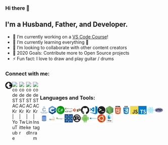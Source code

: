 ### Hi there 👋

## I'm a Husband, Father, and Developer.

- 🔭 I’m currently working on a [VS Code Course][website]!
- 🌱 I’m currently learning everything 🤣
- 👯 I’m looking to collaborate with other content creators
- 🥅 2020 Goals: Contribute more to Open Source projects
- ⚡ Fun fact: I love to draw and play guitar / drums

<!--
**rise-worlds/rise-worlds** is a ✨ _special_ ✨ repository because its `README.md` (this file) appears on your GitHub profile.

Here are some ideas to get you started:

- 🔭 I’m currently working on ...
- 🌱 I’m currently learning ...
- 👯 I’m looking to collaborate on ...
- 🤔 I’m looking for help with ...
- 💬 Ask me about ...
- 📫 How to reach me: ...
- 😄 Pronouns: ...
- ⚡ Fun fact: ...
-->

### Connect with me:

[<img align="left" alt="codeSTACKr.com" width="22px" src="https://raw.githubusercontent.com/iconic/open-iconic/master/svg/globe.svg" />][website]
[<img align="left" alt="codeSTACKr | YouTube" width="22px" src="https://cdn.jsdelivr.net/npm/simple-icons@v3/icons/youtube.svg" />][youtube]
[<img align="left" alt="codeSTACKr | Twitter" width="22px" src="https://cdn.jsdelivr.net/npm/simple-icons@v3/icons/twitter.svg" />][twitter]
[<img align="left" alt="codeSTACKr | LinkedIn" width="22px" src="https://cdn.jsdelivr.net/npm/simple-icons@v3/icons/linkedin.svg" />][linkedin]
[<img align="left" alt="codeSTACKr | Instagram" width="22px" src="https://cdn.jsdelivr.net/npm/simple-icons@v3/icons/instagram.svg" />][instagram]

<br />

### Languages and Tools:

[<img align="left" alt="C" width="26px" src="https://raw.githubusercontent.com/github/explore/master/topics/c/c.png" />][website]
[<img align="left" alt="C++" width="26px" src="https://raw.githubusercontent.com/github/explore/master/topics/cpp/cpp.png" />][website]
[<img align="left" alt="C#" width="26px" src="https://raw.githubusercontent.com/github/explore/master/topics/csharp/csharp.png" />][website]
[<img align="left" alt="Asp.Net" width="26px" src="https://raw.githubusercontent.com/github/explore/master/topics/aspnet/aspnet.png" />][website]
[<img align="left" alt="Git" width="26px" src="https://raw.githubusercontent.com/github/explore/master/topics/git/git.png" />][website]
[<img align="left" alt="GitHub" width="26px" src="https://raw.githubusercontent.com/github/explore/master/topics/github/github.png" />][website]
[<img align="left" alt="Visual Studio Code" width="26px" src="https://raw.githubusercontent.com/github/explore/master/topics/visual-studio-code/visual-studio-code.png" />][website]
[<img align="left" alt="Terminal" width="26px" src="https://raw.githubusercontent.com/github/explore/master/topics/terminal/terminal.png" />][website]
[<img align="left" alt="Node.js" width="26px" src="https://raw.githubusercontent.com/github/explore/master/topics/nodejs/nodejs.png" />][website]
[<img align="left" alt="HTML5" width="26px" src="https://raw.githubusercontent.com/github/explore/master/topics/html/html.png" />][website]
[<img align="left" alt="CSS3" width="26px" src="https://raw.githubusercontent.com/github/explore/master/topics/css/css.png" />][website]
[<img align="left" alt="JavaScript" width="26px" src="https://raw.githubusercontent.com/github/explore/master/topics/javascript/javascript.png" />][website]
[<img align="left" alt="typescript" width="26px" src="https://raw.githubusercontent.com/github/explore/master/topics/typescript/typescript.png" />][website]
[<img align="left" alt="React" width="26px" src="https://raw.githubusercontent.com/github/explore/master/topics/react/react.png" />][website]
[<img align="left" alt="PHP" width="26px" src="https://raw.githubusercontent.com/github/explore/master/topics/php/php.png" />][website]
[<img align="left" alt="SQL" width="26px" src="https://raw.githubusercontent.com/github/explore/master/topics/sql/sql.png" />][website]
[<img align="left" alt="MySQL" width="26px" src="https://raw.githubusercontent.com/github/explore/master/topics/mysql/mysql.png" />][website]
[<img align="left" alt="MongoDB" width="26px" src="https://raw.githubusercontent.com/github/explore/master/topics/mongodb/mongodb.png" />][website]
[<img align="left" alt="blockchain" width="26px" src="https://raw.githubusercontent.com/github/explore/master/topics/blockchain/blockchain.png" />][website]
[<img align="left" alt="rust" width="26px" src="https://raw.githubusercontent.com/github/explore/master/topics/rust/rust.png" />][website]
[<img align="left" alt="android" width="26px" src="https://raw.githubusercontent.com/github/explore/master/topics/android/android.png" />][website]
[<img align="left" alt="windows" width="26px" src="https://raw.githubusercontent.com/github/explore/master/topics/windows/windows.png" />][website]
[<img align="left" alt="ubuntu" width="26px" src="https://raw.githubusercontent.com/github/explore/master/topics/ubuntu/ubuntu.png" />][website]
[<img align="left" alt="macos" width="26px" src="https://raw.githubusercontent.com/github/explore/master/topics/macos/macos.png" />][website]

<br />
<br />



[website]: https://www.cnblogs.com/flying_bat
[twitter]: https://twitter.com/rise-worlds
[youtube]: https://youtube.com/rise-worlds
[instagram]: https://www.instagram.com/rise.worlds
[linkedin]: https://linkedin.com/in/rise-worlds


